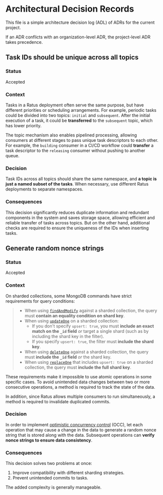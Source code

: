 # Architectural Decision Records

This file is a simple architecture decision log (ADL) of ADRs for the current project.

If an ADR conflicts with an organization-level ADR, the project-level ADR takes precedence.

<!-- 
## Title

### Status

What is the status, such as proposed, accepted, rejected, deprecated, superseded, etc.?

### Context

What is the issue that we're seeing that is motivating this decision or change?

### Decision

What is the change that we're proposing and/or doing?

### Consequences

What becomes easier or more difficult to do because of this change?
-->

## Task IDs should be unique across all topics

### Status

Accepted

### Context

Tasks in a Ratus deployment often serve the same purpose, but have different priorities or scheduling arrangements. For example, periodic tasks could be divided into two topics: `initial` and `subsequent`. After the initial execution of a task, it could be **transferred** to the `subsequent` topic, which has lower priority.

The topic mechanism also enables pipelined processing, allowing consumers at different stages to pass unique task descriptors to each other. For example, the `building` consumer in a CI/CD workflow could **transfer** a task descriptor to the `releasing` consumer without pushing to another queue.

### Decision

Task IDs across all topics should share the same namespace, and **a topic is just a named subset of the tasks**. When necessary, use different Ratus deployments to separate namespaces.

### Consequences

This decision significantly reduces duplicate information and redundant components in the system and saves storage space, allowing efficient and reliable transfer of tasks across topics. But on the other hand, additional checks are required to ensure the uniqueness of the IDs when inserting tasks.

## Generate random nonce strings

### Status

Accepted

### Context

On sharded collections, some MongoDB commands have strict requirements for query conditions:

> * When using [`findAndModify`](https://www.mongodb.com/docs/v4.4/reference/method/db.collection.findAndModify/#sharded-collections) against a sharded collection, the query must **contain an equality condition on shard key**.
> * When using [`updateOne`](https://www.mongodb.com/docs/v4.4/reference/method/db.collection.updateOne/#sharded-collections) on a sharded collection:
>    * If you don't specify `upsert: true`, you must **include an exact match on the `_id` field** *or* target a single shard (such as by including the shard key in the filter).
>    * If you specify `upsert: true`, the filter must **include the shard key**.
> * When using [`deleteOne`](https://www.mongodb.com/docs/v4.4/reference/method/db.collection.deleteOne/#sharded-collections) against a sharded collection, the query must **include the `_id` field** *or* the shard key.
> * When using [`replaceOne`](https://www.mongodb.com/docs/v4.4/reference/method/db.collection.replaceOne/#upsert-on-a-sharded-collection) that includes `upsert: true` on a sharded collection, the query must **include the full shard key**.

These requirements make it impossible to use atomic operations in some specific cases. To avoid unintended data changes between two or more consecutive operations, a method is required to track the state of the data.

In addition, since Ratus allows multiple consumers to run simultaneously, a method is required to invalidate duplicated commits.

### Decision

In order to implement [optimistic concurrency control](https://en.wikipedia.org/wiki/Optimistic_concurrency_control) (OCC), let each operation that may cause a change in the data to generate a random nonce string that is stored along with the data. Subsequent operations can **verify nonce strings to ensure data consistency**.

### Consequences

This decision solves two problems at once:
1. Improve compatibility with different sharding strategies.
2. Prevent unintended commits to tasks.

The added complexity is generally manageable.
